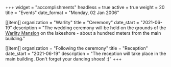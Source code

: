 +++
widget = "accomplishments"
headless = true
active = true
weight = 20
title = "Events"
date_format = "Monday, 02 Jan 2006"

[[item]]
  organization = "Warlity"
  title = "Ceremony"
  date_start = "2021-06-19"
  description = "The wedding ceremony will be held on the grounds of the [Warlity Mansion](https://warlity.pl/en/homeen/) on the lakeshore - about a hundred meters from the main building."

[[item]]
  organization = "Following the ceremony"
  title = "Reception"
  date_start = "2021-06-19"
  description = "The reception will take place in the main building. Don't forget your dancing shoes! :)"
+++
